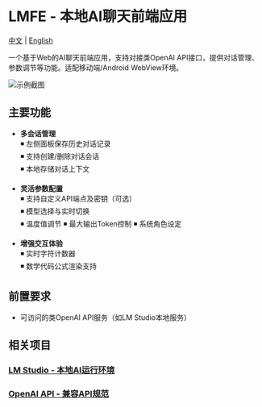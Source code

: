 # LMFE - 本地AI聊天前端应用

[中文](README.md) | [English](README_EN.md)

一个基于Web的AI聊天前端应用，支持对接类OpenAI API接口，提供对话管理、参数调节等功能。适配移动端/Android WebView环境。

![示例截图](demo.png)

## 主要功能

- **多会话管理**  
  ◾ 左侧面板保存历史对话记录  
  ◾ 支持创建/删除对话会话  
  ◾ 本地存储对话上下文  

- **灵活参数配置**  
  ◾ 支持自定义API端点及密钥（可选）  
  ◾ 模型选择与实时切换  
  ◾ 温度值调节 
  ◾ 最大输出Token控制
  ◾ 系统角色设定

- **增强交互体验**  
  ◾ 实时字符计数器  
  ◾ 数学代码公式渲染支持
  
## 前置要求
- 可访问的类OpenAI API服务（如LM Studio本地服务）
## 相关项目
### [LM Studio - 本地AI运行环境](https://github.com/lmstudio-ai)
### [OpenAI API - 兼容API规范](https://platform.openai.com/docs/api-reference)
